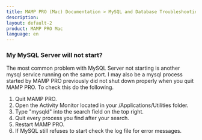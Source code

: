 ```yaml
---
title: MAMP PRO (Mac) Documentation > MySQL and Database Troubleshooting
description: 
layout: default-2
product: MAMP PRO Mac
language: en
---
```


### My MySQL Server will not start?

The most common problem with MySQL Server not starting is another mysql service running on the same port. I may also be a mysql process started by MAMP PRO previously did not shut down properly when you quit MAMP PRO. To check this do the following. 

1. Quit MAMP PRO.
2. Open the Activity Monitor located in your /Applications/Utilities folder.
3. Type "mysqld" into the search field on the top right.
4. Quit every process you find after your search.
5. Restart MAMP PRO.
6. If MySQL still refuses to start check the log file for error messages.

